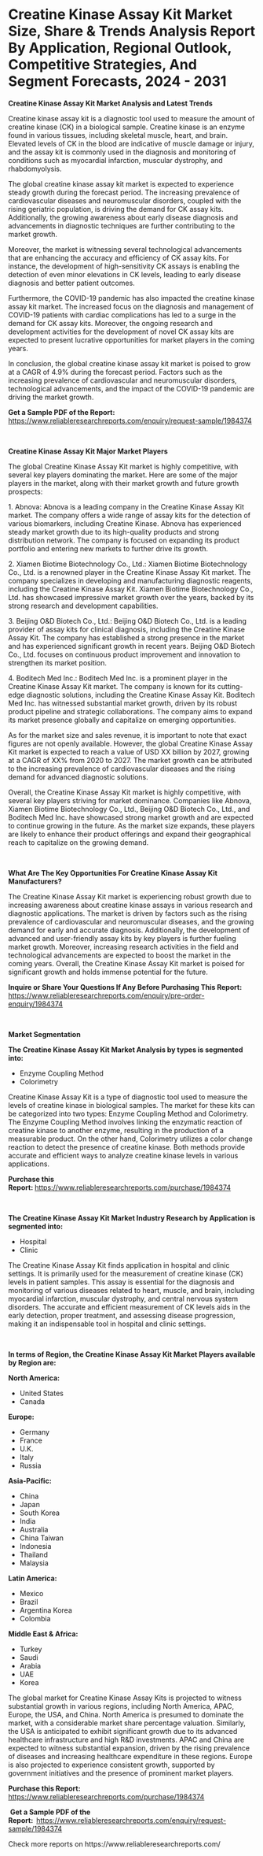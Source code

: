 <p><h1>Creatine Kinase Assay Kit Market Size, Share & Trends Analysis Report By Application, Regional Outlook, Competitive Strategies, And Segment Forecasts, 2024 - 2031</h1></p><p><strong>Creatine Kinase Assay Kit Market Analysis and Latest Trends</strong></p>
<p><p>Creatine kinase assay kit is a diagnostic tool used to measure the amount of creatine kinase (CK) in a biological sample. Creatine kinase is an enzyme found in various tissues, including skeletal muscle, heart, and brain. Elevated levels of CK in the blood are indicative of muscle damage or injury, and the assay kit is commonly used in the diagnosis and monitoring of conditions such as myocardial infarction, muscular dystrophy, and rhabdomyolysis.</p><p>The global creatine kinase assay kit market is expected to experience steady growth during the forecast period. The increasing prevalence of cardiovascular diseases and neuromuscular disorders, coupled with the rising geriatric population, is driving the demand for CK assay kits. Additionally, the growing awareness about early disease diagnosis and advancements in diagnostic techniques are further contributing to the market growth.</p><p>Moreover, the market is witnessing several technological advancements that are enhancing the accuracy and efficiency of CK assay kits. For instance, the development of high-sensitivity CK assays is enabling the detection of even minor elevations in CK levels, leading to early disease diagnosis and better patient outcomes.</p><p>Furthermore, the COVID-19 pandemic has also impacted the creatine kinase assay kit market. The increased focus on the diagnosis and management of COVID-19 patients with cardiac complications has led to a surge in the demand for CK assay kits. Moreover, the ongoing research and development activities for the development of novel CK assay kits are expected to present lucrative opportunities for market players in the coming years.</p><p>In conclusion, the global creatine kinase assay kit market is poised to grow at a CAGR of 4.9% during the forecast period. Factors such as the increasing prevalence of cardiovascular and neuromuscular disorders, technological advancements, and the impact of the COVID-19 pandemic are driving the market growth.</p></p>
<p><strong>Get a Sample PDF of the Report:&nbsp;</strong> <a href="https://www.reliableresearchreports.com/enquiry/request-sample/1984374">https://www.reliableresearchreports.com/enquiry/request-sample/1984374</a></p>
<p>&nbsp;</p>
<p><strong>Creatine Kinase Assay Kit Major Market Players</strong></p>
<p><p>The global Creatine Kinase Assay Kit market is highly competitive, with several key players dominating the market. Here are some of the major players in the market, along with their market growth and future growth prospects:</p><p>1. Abnova: Abnova is a leading company in the Creatine Kinase Assay Kit market. The company offers a wide range of assay kits for the detection of various biomarkers, including Creatine Kinase. Abnova has experienced steady market growth due to its high-quality products and strong distribution network. The company is focused on expanding its product portfolio and entering new markets to further drive its growth.</p><p>2. Xiamen Biotime Biotechnology Co., Ltd.: Xiamen Biotime Biotechnology Co., Ltd. is a renowned player in the Creatine Kinase Assay Kit market. The company specializes in developing and manufacturing diagnostic reagents, including the Creatine Kinase Assay Kit. Xiamen Biotime Biotechnology Co., Ltd. has showcased impressive market growth over the years, backed by its strong research and development capabilities.</p><p>3. Beijing O&D Biotech Co., Ltd.: Beijing O&D Biotech Co., Ltd. is a leading provider of assay kits for clinical diagnosis, including the Creatine Kinase Assay Kit. The company has established a strong presence in the market and has experienced significant growth in recent years. Beijing O&D Biotech Co., Ltd. focuses on continuous product improvement and innovation to strengthen its market position.</p><p>4. Boditech Med Inc.: Boditech Med Inc. is a prominent player in the Creatine Kinase Assay Kit market. The company is known for its cutting-edge diagnostic solutions, including the Creatine Kinase Assay Kit. Boditech Med Inc. has witnessed substantial market growth, driven by its robust product pipeline and strategic collaborations. The company aims to expand its market presence globally and capitalize on emerging opportunities.</p><p>As for the market size and sales revenue, it is important to note that exact figures are not openly available. However, the global Creatine Kinase Assay Kit market is expected to reach a value of USD XX billion by 2027, growing at a CAGR of XX% from 2020 to 2027. The market growth can be attributed to the increasing prevalence of cardiovascular diseases and the rising demand for advanced diagnostic solutions.</p><p>Overall, the Creatine Kinase Assay Kit market is highly competitive, with several key players striving for market dominance. Companies like Abnova, Xiamen Biotime Biotechnology Co., Ltd., Beijing O&D Biotech Co., Ltd., and Boditech Med Inc. have showcased strong market growth and are expected to continue growing in the future. As the market size expands, these players are likely to enhance their product offerings and expand their geographical reach to capitalize on the growing demand.</p></p>
<p>&nbsp;</p>
<p><strong>What Are The Key Opportunities For Creatine Kinase Assay Kit Manufacturers?</strong></p>
<p><p>The Creatine Kinase Assay Kit market is experiencing robust growth due to increasing awareness about creatine kinase assays in various research and diagnostic applications. The market is driven by factors such as the rising prevalence of cardiovascular and neuromuscular diseases, and the growing demand for early and accurate diagnosis. Additionally, the development of advanced and user-friendly assay kits by key players is further fueling market growth. Moreover, increasing research activities in the field and technological advancements are expected to boost the market in the coming years. Overall, the Creatine Kinase Assay Kit market is poised for significant growth and holds immense potential for the future.</p></p>
<p><strong>Inquire or Share Your Questions If Any Before Purchasing This Report:</strong> <a href="https://www.reliableresearchreports.com/enquiry/pre-order-enquiry/1984374">https://www.reliableresearchreports.com/enquiry/pre-order-enquiry/1984374</a></p>
<p>&nbsp;</p>
<p><strong>Market Segmentation</strong></p>
<p><strong>The Creatine Kinase Assay Kit Market Analysis by types is segmented into:</strong></p>
<p><ul><li>Enzyme Coupling Method</li><li>Colorimetry</li></ul></p>
<p><p>Creatine Kinase Assay Kit is a type of diagnostic tool used to measure the levels of creatine kinase in biological samples. The market for these kits can be categorized into two types: Enzyme Coupling Method and Colorimetry. The Enzyme Coupling Method involves linking the enzymatic reaction of creatine kinase to another enzyme, resulting in the production of a measurable product. On the other hand, Colorimetry utilizes a color change reaction to detect the presence of creatine kinase. Both methods provide accurate and efficient ways to analyze creatine kinase levels in various applications.</p></p>
<p><strong>Purchase this Report:&nbsp;</strong><a href="https://www.reliableresearchreports.com/purchase/1984374">https://www.reliableresearchreports.com/purchase/1984374</a></p>
<p>&nbsp;</p>
<p><strong>The Creatine Kinase Assay Kit Market Industry Research by Application is segmented into:</strong></p>
<p><ul><li>Hospital</li><li>Clinic</li></ul></p>
<p><p>The Creatine Kinase Assay Kit finds application in hospital and clinic settings. It is primarily used for the measurement of creatine kinase (CK) levels in patient samples. This assay is essential for the diagnosis and monitoring of various diseases related to heart, muscle, and brain, including myocardial infarction, muscular dystrophy, and central nervous system disorders. The accurate and efficient measurement of CK levels aids in the early detection, proper treatment, and assessing disease progression, making it an indispensable tool in hospital and clinic settings.</p></p>
<p>&nbsp;</p>
<p><strong>In terms of Region, the Creatine Kinase Assay Kit Market Players available by Region are:</strong></p>
<p>
    <p> <strong> North America: </strong>
        <ul>
            <li>United States</li>
            <li>Canada</li>
        </ul>
        </p> 
    <p> <strong> Europe: </strong>
        <ul>
            <li>Germany</li>
            <li>France</li>
            <li>U.K.</li>
            <li>Italy</li>
            <li>Russia</li>
        </ul>
        </p> 
    <p> <strong> Asia-Pacific: </strong>
        <ul>
            <li>China</li>
            <li>Japan</li>
            <li>South Korea</li>
            <li>India</li>
            <li>Australia</li>
            <li>China Taiwan</li>
            <li>Indonesia</li>
            <li>Thailand</li>
            <li>Malaysia</li>
        </ul>
        </p> 
    <p> <strong> Latin America: </strong>
        <ul>
            <li>Mexico</li>
            <li>Brazil</li>
            <li>Argentina Korea</li>
            <li>Colombia</li>
        </ul>
        </p> 
    <p> <strong> Middle East & Africa: </strong>
        <ul>
            <li>Turkey</li>
            <li>Saudi</li>
            <li>Arabia</li>
            <li>UAE</li>
            <li>Korea</li>
        </ul>
    </p>
    </p>
<p><p>The global market for Creatine Kinase Assay Kits is projected to witness substantial growth in various regions, including North America, APAC, Europe, the USA, and China. North America is presumed to dominate the market, with a considerable market share percentage valuation. Similarly, the USA is anticipated to exhibit significant growth due to its advanced healthcare infrastructure and high R&D investments. APAC and China are expected to witness substantial expansion, driven by the rising prevalence of diseases and increasing healthcare expenditure in these regions. Europe is also projected to experience consistent growth, supported by government initiatives and the presence of prominent market players.</p></p>
<p><strong>Purchase this Report: </strong><a href="https://www.reliableresearchreports.com/purchase/1984374">https://www.reliableresearchreports.com/purchase/1984374</a></p>
<p>&nbsp;<strong>Get a Sample PDF of the Report:&nbsp;&nbsp;</strong><a href="https://www.reliableresearchreports.com/enquiry/request-sample/1984374">https://www.reliableresearchreports.com/enquiry/request-sample/1984374</a></p>
<p><strong></strong></p>
<p>Check more reports on https://www.reliableresearchreports.com/</p>